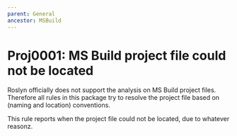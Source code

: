 ```yaml
---
parent: General
ancestor: MSBuild
---
```


# Proj0001: MS Build project file could not be located
Roslyn officially does not support the analysis on MS Build project files.
Therefore all rules in this package try to resolve the project file based on
(naming and location) conventions.

This rule reports when the project file could not be located, due to whatever
reasonz.
